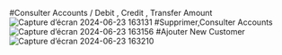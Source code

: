 #Consulter Accounts / Debit , Credit , Transfer Amount
![Capture d’écran 2024-06-23 163131](https://github.com/BenhommadiSoufiane/EbankProjet/assets/20147077/7bd05a49-9dcc-4da9-8795-c8d29a3a55d7)
 #Supprimer,Consulter Accounts
![Capture d’écran 2024-06-23 163156](https://github.com/BenhommadiSoufiane/EbankProjet/assets/20147077/e6dcd436-b02a-4b4b-976f-7132a6aa9ae1)
#Ajouter New Customer
![Capture d’écran 2024-06-23 163210](https://github.com/BenhommadiSoufiane/EbankProjet/assets/20147077/1e40960c-d745-4ffc-99c8-53791a6f6c08)
